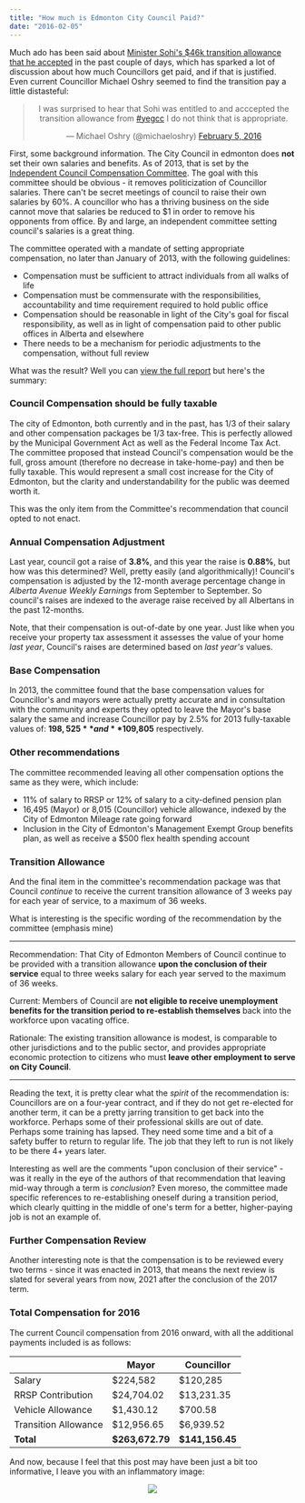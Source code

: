 ```yaml
---
title: "How much is Edmonton City Council Paid?"
date: "2016-02-05"
---
```


Much ado has been said about [Minister Sohi's $46k transition allowance that he accepted](http://globalnews.ca/news/2498495/minister-accepted-46k-severance-package-from-edmonton-city-hall/)
in the past couple of days, which has sparked a lot of discussion about how much Councillors get paid, and if that is justified.
Even current Councillor Michael Oshry seemed to find the transition pay a little distasteful:

<div class="embed" style="text-align:center;">
<blockquote class="twitter-tweet" data-lang="en"><p lang="en" dir="ltr">I was surprised to hear that Sohi was entitled to and acccepted the transition allowance from <a href="https://twitter.com/hashtag/yegcc?src=hash">#yegcc</a> I do not think that is appropriate.</p>&mdash; Michael Oshry (@michaeloshry) <a href="https://twitter.com/michaeloshry/status/695403196424933378">February 5, 2016</a></blockquote>
<script async src="//platform.twitter.com/widgets.js" charset="utf-8"></script>
</div>

First, some background information. The City Council in edmonton does **not** set their own salaries and benefits. As of
2013, that is set by the [Independent Council Compensation Committee](http://www.edmonton.ca/city_government/council_committee_meetings/independent-council-compensation-committee.aspx).
The goal with this committee should be obvious - it removes politicization of Councillor salaries. There can't be secret
meetings of council to raise their own salaries by 60%. A councillor who has a thriving business on the side cannot move that
salaries be reduced to $1 in order to remove his opponents from office. By and large, an independent committee setting
council's salaries is a great thing.

The committee operated with a mandate of setting appropriate compensation, no later than January of 2013, with the following
guidelines:

* Compensation must be sufficient to attract individuals from all walks of life
* Compensation must be commensurate with the responsibilities, accountability and time requirement required to hold public office
* Compensation should be reasonable in light of the City's goal for fiscal responsibility, as well as in light of compensation paid to other public offices in Alberta and elsewhere
* There needs to be a mechanism for periodic adjustments to the compensation, without full review

What was the result? Well you can [view the full report]({{site.url}}/pdf/2016-02-05-council-compensation/compensation-review.pdf) but here's the summary:

### Council Compensation should be fully taxable
The city of Edmonton, both currently and in the past, has 1/3 of their salary and other compensation packages be 1/3 tax-free.
This is perfectly allowed by the Municipal Government Act as well as the Federal Income Tax Act. The committee proposed
that instead Council's compensation would be the full, gross amount (therefore no decrease in take-home-pay) and then be
fully taxable. This would represent a small cost increase for the City of Edmonton, but the clarity and understandability 
for the public was deemed worth it.

This was the only item from the Committee's recommendation that council opted to not enact.

### Annual Compensation Adjustment

Last year, council got a raise of **3.8%**, and this year the raise is **0.88%**, but how was this determined? Well, pretty
easily (and algorithmically)! Council's compensation is adjusted by the 12-month average percentage change in *Alberta Avenue Weekly Earnings*
from September to September. So council's raises are indexed to the average raise received by all Albertans in the past 12-months.

Note, that their compensation is out-of-date by one year. Just like when you receive your property tax assessment it 
assesses the value of your home *last year*, Council's raises are determined based on *last year's* values.

### Base Compensation

In 2013, the committee found that the base compensation values for Councillor's and mayors were actually pretty accurate
and in consultation with the community and experts they opted to leave the Mayor's base salary the same and increase 
Councillor pay by 2.5% for 2013 fully-taxable values of: **$198,525** and **$109,805** respectively.

### Other recommendations

The committee recommended leaving all other compensation options the same as they were, which include:

* 11% of salary to RRSP or 12% of salary to a city-defined pension plan
* 16,495 (Mayor) or 8,015 (Councillor) vehicle allowance, indexed by the City of Edmonton Mileage rate going forward
* Inclusion in the City of Edmonton's Management Exempt Group benefits plan, as well as receive a $500 flex health spending account

### Transition Allowance

And the final item in the committee's recommendation package was that Council *continue* to receive the current transition allowance of
3 weeks pay for each year of service, to a maximum of 36 weeks.

What is interesting is the specific wording of the recommendation by the committee (emphasis mine)

---

Recommendation: That City of Edmonton Members of Council continue to be provided with a transition allowance **upon the conclusion
of their service** equal to three weeks salary for each  year served to the maximum of 36 weeks.

Current: Members of Council are **not eligible to receive unemployment benefits for the transition period to re-establish themselves**
back into the workforce upon vacating office.

Rationale: The existing transition allowance is modest, is comparable to other jurisdictions and to the public sector, and
provides appropriate economic protection to citizens who must **leave other employment to serve on City Council**.

---

Reading the text, it is pretty clear what the *spirit* of the recommendation is: Councillors are on a four-year contract,
and if they do not get re-elected for another term, it can be a pretty jarring transition to get back into the workforce.
Perhaps some of their professional skills are out of date. Perhaps some training has lapsed. They need some time and a bit of
a safety buffer to return to regular life. The job that they left to run is not likely to be there 4+ years later.

Interesting as well are the comments "upon conclusion of their service" - was it really in the eye of the authors of that
recommendation that leaving mid-way through a term is *conclusion*? Even moreso, the committee made specific references to
re-establishing oneself during a transition period, which clearly quitting in the middle of one's term for a better, higher-paying
job is not an example of.

### Further Compensation Review

Another interesting note is that the compensation is to be reviewed every two terms - since it was enacted in 2013, that means
the next review is slated for several years from now, 2021 after the conclusion of the 2017 term.

### Total Compensation for 2016

The current Council compensation from 2016 onward, with all the additional payments included is as follows:

|                      | Mayor           | Councillor      |
|----------------------|-----------------|-----------------|
| Salary               | $224,582        | $120,285        |
| RRSP Contribution    | $24,704.02      | $13,231.35      |
| Vehicle Allowance    | $1,430.12       | $700.58         |
| Transition Allowance | $12,956.65      | $6,939.52       |
| **Total**            | **$263,672.79** | **$141,156.45** |

And now, because I feel that this post may have been just a bit too informative, I leave you with an inflammatory image:

<div style="text-align:center;">
<img src="{{site.url}}/img/posts/2016-02-05-council-compensation/council-money.jpg" />
</div>
